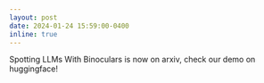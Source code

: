 ```yaml
---
layout: post
date: 2024-01-24 15:59:00-0400
inline: true
---
```


Spotting LLMs With Binoculars is now on arxiv, check our demo on huggingface!
